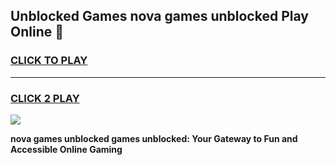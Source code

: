
## Unblocked Games nova games unblocked Play Online 👋
<h3>
<a href="https://news.freeplayer.one?title=nova_games_unblocked&ref=17F">CLICK TO PLAY</a></h3>
<hr>

<h3>
<a href="https://news.freeplayer.one?title=nova_games_unblocked&ref=17F">CLICK 2 PLAY</a>
  
</h3>

<a href="https://news.freeplayer.one?title=nova_games_unblocked&ref=17F/"><img src="https://clearcache.store/games.png"></a>


**nova games unblocked games unblocked: Your Gateway to Fun and Accessible Online Gaming**
